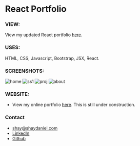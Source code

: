 # React Portfolio

### VIEW:
View my updated React portfolio [here](https://insert-link-here "Link to updated portfolio").

### USES:
HTML, CSS, Javascript, Bootstrap, JSX, React.

### SCREENSHOTS: 
![home](https://user-images.githubusercontent.com/67557233/103484879-f5485400-4da6-11eb-8976-74e89c2f2246.png)
![ss1](https://user-images.githubusercontent.com/67557233/103484881-f5e0ea80-4da6-11eb-8069-b39b075a17e3.png)
![proj](https://user-images.githubusercontent.com/67557233/103484880-f5e0ea80-4da6-11eb-9ed4-c2593250361b.png)
![about](https://user-images.githubusercontent.com/67557233/103484877-f24d6380-4da6-11eb-91a1-a7b5740d830a.png)

### WEBSITE:
* View my online portfolio [here](http://www.shaydaniel.com "Link to online portfolio").  This is still under construction.

### Contact
* shay@shaydaniel.com
* [LinkedIn](linkedin.com/in/shay-daniel-10b8b71ab "Link to LinkedIn page")
* [Github](github.io/shaydaniel7 "Link to Github page")



